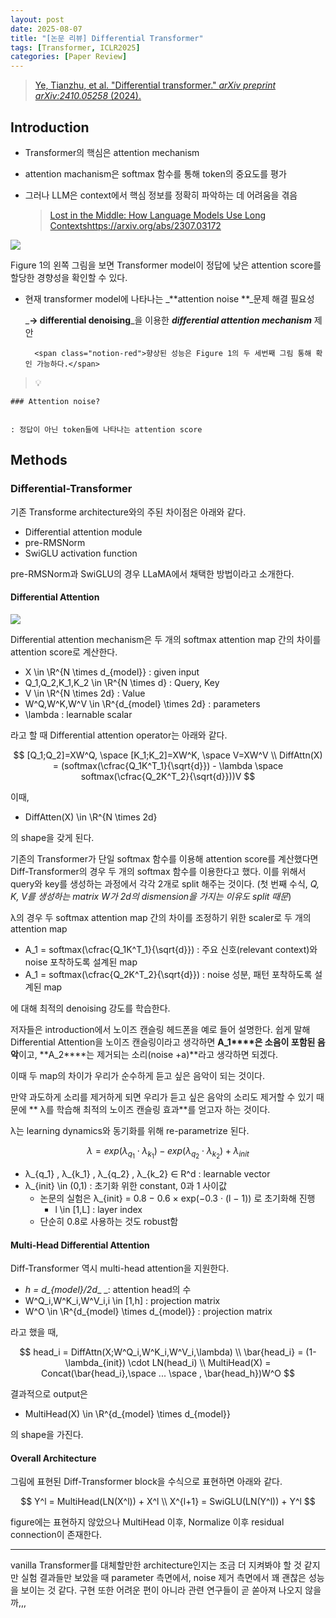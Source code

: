 ```yaml
---
layout: post
date: 2025-08-07
title: "[논문 리뷰] Differential Transformer"
tags: [Transformer, ICLR2025]
categories: [Paper Review]
---
```


> [Ye, Tianzhu, et al. "Differential transformer." ](https://arxiv.org/abs/2410.05258)[_arXiv preprint arXiv:2410.05258_](https://arxiv.org/abs/2410.05258)[ (2024).](https://arxiv.org/abs/2410.05258)



## Introduction

- Transformer의 핵심은 attention mechanism
- attention machanism은 softmax 함수를 통해 token의 중요도를 평가
- 그러나 LLM은 context에서 핵심 정보를 정확히 파악하는 데 어려움을 겪음

	> [Lost in the Middle: How Language Models Use Long Contextshttps://arxiv.org/abs/2307.03172](https://arxiv.org/abs/2307.03172)


![](https://prod-files-secure.s3.us-west-2.amazonaws.com/542b861c-36a8-4051-84e5-8804b6728dba/9083ea56-691a-4752-ae26-47f403431ac8/image.png?X-Amz-Algorithm=AWS4-HMAC-SHA256&X-Amz-Content-Sha256=UNSIGNED-PAYLOAD&X-Amz-Credential=ASIAZI2LB4667JDMVLNO%2F20250906%2Fus-west-2%2Fs3%2Faws4_request&X-Amz-Date=20250906T180101Z&X-Amz-Expires=3600&X-Amz-Security-Token=IQoJb3JpZ2luX2VjECgaCXVzLXdlc3QtMiJGMEQCHyR5y%2Bg3MgYXE1IAkCZihvqxGfp2XtH91SPY4FkwYgECIQDemScw%2BaVPOHzjlc8kd71qK153ZpTNTHA3A9I05Flp8CqIBAiR%2F%2F%2F%2F%2F%2F%2F%2F%2F%2F8BEAAaDDYzNzQyMzE4MzgwNSIMjIo1imxnJvyJDi0kKtwD1h4tcYnybGuLEjx9M9OJuQ%2FG4pe2ZATIPlpWDApYKDEZQ08YZ6g%2B39SkBeXT80O%2FYCYLcf2tj9asDWwlUn9ifEPjbR3YmCGB3ZxW%2Bc84LmZe8Ch3fVj%2F4lL0b1fuvl9y48m5KhIaaMXYDsKrnuaHv6HHrxkW4N%2Fuu6NGWW%2BPP05jUtW6hd%2FNHIEyRds6PBEkOAqolcPuzp9B3URYrjGWIEoWRbcZJloR4%2Bnk%2BKDk9Mt0p2rJ%2Fl2z7qqE7KLmlJtbnhNy9XVVXfPFuOOtKGJ0bRaJnnYptRDFTEToLfAPRBSMDAnpcpPDdBAGqftF0j7eknMh2%2FdV4Qc9CXh9Cil4UQFbAh2cRlA0AECzPL5RnuGFERHmmHWPq4I2LDjcHmiiQuBJB25w%2Bt46L2XsBp6bkzfc7AWP8%2B06nj%2FVKSpFndTVk3BVhJhz%2F8FJ3VwjiH2M5J%2B0CqJqWUirm3qPU8H0KNERpKQdfqCpegj2UVWCpcHQBfYWQzAk4mkfCVRsmPbhnIxW7xhzF5vbfwtgrGWHhgXa4N%2FaqMAe%2B2y91HTnoP6NOgSRmCfyaAqTFh96ZXcgZJNkMCUmqE7I%2FNdlgtXSR8KENinhyX5TMx9Jw9iMxdub5tEuQPSwFk5cg%2BEwkq%2FxxQY6pgGQ0%2B7ChRxxY3cFgo2nFjcgyIJQlhUco72VO%2Fta3C1PtT4zS5mOtuyfHMawEDStxKe481OUlw%2FFFrkKuRlQbvEw5snu32P%2Bf954jQDGgpyUnSaqU7PZnPMzeOYKOxexDTbdSEQk%2Fem7UqMDJSPeGLBbQl4nAi3CJSaiT8yOHpc0Hg6XXrPb9XAMkUdCvwA%2FPJeG6B%2FR%2FojBAzT3mpShnmV4BxvTRDZx&X-Amz-Signature=f6b881ee217a7cc99bf0038a1cb5be9ed2a9563f0689cfbc42652b41dfc376b2&X-Amz-SignedHeaders=host&x-amz-checksum-mode=ENABLED&x-id=GetObject)


Figure 1의 왼쪽 그림을 보면 Transformer model이 정답에 낮은 attention score를 할당한 경향성을 확인할 수 있다.

- 현재 transformer model에 나타나는 _**attention noise **_문제 해결 필요성

	_**→ differential denoising**_을 이용한 _**differential attention mechanism**_ 제안


		<span class="notion-red">향상된 성능은 Figure 1의 두 세번째 그림 통해 확인 가능하다.</span>


> 💡 


	### Attention noise?


	: 정답이 아닌 token들에 나타나는 attention score



## Methods



### Differential-Transformer


기존 Transforme architecture와의 주된 차이점은 아래와 같다.

- Differential attention module
- pre-RMSNorm
- SwiGLU activation function

pre-RMSNorm과 SwiGLU의 경우 LLaMA에서 채택한 방법이라고 소개한다.



#### Differential Attention


![](https://prod-files-secure.s3.us-west-2.amazonaws.com/542b861c-36a8-4051-84e5-8804b6728dba/116d70b2-1963-4810-9167-f4c7d8a06e8f/image.png?X-Amz-Algorithm=AWS4-HMAC-SHA256&X-Amz-Content-Sha256=UNSIGNED-PAYLOAD&X-Amz-Credential=ASIAZI2LB4667JDMVLNO%2F20250906%2Fus-west-2%2Fs3%2Faws4_request&X-Amz-Date=20250906T180101Z&X-Amz-Expires=3600&X-Amz-Security-Token=IQoJb3JpZ2luX2VjECgaCXVzLXdlc3QtMiJGMEQCHyR5y%2Bg3MgYXE1IAkCZihvqxGfp2XtH91SPY4FkwYgECIQDemScw%2BaVPOHzjlc8kd71qK153ZpTNTHA3A9I05Flp8CqIBAiR%2F%2F%2F%2F%2F%2F%2F%2F%2F%2F8BEAAaDDYzNzQyMzE4MzgwNSIMjIo1imxnJvyJDi0kKtwD1h4tcYnybGuLEjx9M9OJuQ%2FG4pe2ZATIPlpWDApYKDEZQ08YZ6g%2B39SkBeXT80O%2FYCYLcf2tj9asDWwlUn9ifEPjbR3YmCGB3ZxW%2Bc84LmZe8Ch3fVj%2F4lL0b1fuvl9y48m5KhIaaMXYDsKrnuaHv6HHrxkW4N%2Fuu6NGWW%2BPP05jUtW6hd%2FNHIEyRds6PBEkOAqolcPuzp9B3URYrjGWIEoWRbcZJloR4%2Bnk%2BKDk9Mt0p2rJ%2Fl2z7qqE7KLmlJtbnhNy9XVVXfPFuOOtKGJ0bRaJnnYptRDFTEToLfAPRBSMDAnpcpPDdBAGqftF0j7eknMh2%2FdV4Qc9CXh9Cil4UQFbAh2cRlA0AECzPL5RnuGFERHmmHWPq4I2LDjcHmiiQuBJB25w%2Bt46L2XsBp6bkzfc7AWP8%2B06nj%2FVKSpFndTVk3BVhJhz%2F8FJ3VwjiH2M5J%2B0CqJqWUirm3qPU8H0KNERpKQdfqCpegj2UVWCpcHQBfYWQzAk4mkfCVRsmPbhnIxW7xhzF5vbfwtgrGWHhgXa4N%2FaqMAe%2B2y91HTnoP6NOgSRmCfyaAqTFh96ZXcgZJNkMCUmqE7I%2FNdlgtXSR8KENinhyX5TMx9Jw9iMxdub5tEuQPSwFk5cg%2BEwkq%2FxxQY6pgGQ0%2B7ChRxxY3cFgo2nFjcgyIJQlhUco72VO%2Fta3C1PtT4zS5mOtuyfHMawEDStxKe481OUlw%2FFFrkKuRlQbvEw5snu32P%2Bf954jQDGgpyUnSaqU7PZnPMzeOYKOxexDTbdSEQk%2Fem7UqMDJSPeGLBbQl4nAi3CJSaiT8yOHpc0Hg6XXrPb9XAMkUdCvwA%2FPJeG6B%2FR%2FojBAzT3mpShnmV4BxvTRDZx&X-Amz-Signature=a40cb32ccc0430aa76c8da1db44cf7dd396019650af81997f728a690bd2616db&X-Amz-SignedHeaders=host&x-amz-checksum-mode=ENABLED&x-id=GetObject)


Differential attention mechanism은 두 개의 softmax attention map 간의 차이를 attention score로 계산한다.

- X \in \R^{N \times d\_{model}} : given input
- Q\_1,Q\_2,K\_1,K\_2 \in \R^{N \times d} : Query, Key
- V \in \R^{N \times 2d} : Value
- W^Q,W^K,W^V \in \R^{d\_{model} \times 2d} : parameters
- \lambda : learnable scalar

라고 할 때 Differential attention operator는 아래와 같다.


$$
[Q_1;Q_2]=XW^Q, \space [K_1;K_2]=XW^K, \space V=XW^V \\
DiffAttn(X) = (softmax(\cfrac{Q_1K^T_1}{\sqrt{d}}) - \lambda \space softmax(\cfrac{Q_2K^T_2}{\sqrt{d}}))V
$$


이때,

- DiffAtten(X) \in \R^{N \times 2d}

의 shape을 갖게 된다.


기존의 Transformer가 단일 softmax 함수를 이용해 attention score를 계산했다면 Diff-Transformer의 경우 두 개의 softmax 함수를 이용한다고 했다. 이를 위해서 query와 key를 생성하는 과정에서 각각 2개로 split 해주는 것이다. <span class="notion-red">(첫 번째 수식, </span><span class="notion-red">_Q, K, V를 생성하는 matrix W가 2d의 dismension을 가지는 이유도 split 때문_</span><span class="notion-red">)</span>


 λ의 경우 두 softmax attention map 간의 차이를 조정하기 위한 scaler로 두 개의 attention map

- A\_1 = softmax(\cfrac{Q\_1K^T\_1}{\sqrt{d}}) : 주요 신호(relevant context)와 noise 포착하도록 설계된 map
- A\_1 = softmax(\cfrac{Q\_2K^T\_2}{\sqrt{d}}) : noise 성분, 패턴 포착하도록 설계된 map 

에 대해 최적의 denoising 강도를 학습한다.


저자들은 introduction에서 노이즈 캔슬링 헤드폰을 예로 들어 설명한다. 쉽게 말해 Differential Attention을 노이즈 캔슬링이라고 생각하면 **A\_1****은 소음이 포함된 음악**이고, **A\_2****는 제거되는 소리(noise +a)**라고 생각하면 되겠다. 


이때 두 map의 차이가 우리가 순수하게 듣고 싶은 음악이 되는 것이다. 


만약 과도하게 소리를 제거하게 되면 우리가 듣고 싶은 음악의 소리도 제거할 수 있기 때문에 ** λ를 학습해 최적의 노이즈 캔슬링 효과**를 얻고자 하는 것이다.


λ는 learning dynamics와 동기화를 위해 re-parametrize 된다.


$$
\lambda = exp(\lambda_{q_1} \cdot \lambda_{k_1}) - exp(\lambda_{q_2} \cdot \lambda_{k_2}) + \lambda_{init}
$$

- λ\_{q\_1} , λ\_{k\_1} , λ\_{q\_2} , λ\_{k\_2} ∈ R^d : learnable vector
- λ\_{init} \in (0,1) : 초기화 위한 constant, 0과 1 사이값
	- 논문의 실험은 λ\_{init} = 0.8 − 0.6 × exp(−0.3 · (l − 1)) 로 초기화해 진행
		- l \in [1,L] : layer index
	- 단순히 0.8로 사용하는 것도 robust함


#### **Multi-Head Differential Attention**


Diff-Transformer 역시 multi-head attention을 지원한다.

- _h = d\_{model}/2d__ _: attention head의 수
- W^Q\_i,W^K\_i,W^V\_i,i \in [1,h] : projection matrix
- W^O \in \R^{d\_{model} \times d\_{model}} : projection matrix

라고 했을 때,


$$
head_i = DiffAttn(X;W^Q_i,W^K_i,W^V_i,\lambda) \\
\bar{head_i} = (1-\lambda_{init}) \cdot LN(head_i) \\
MultiHead(X) = Concat(\bar{head_i},\space ... \space , \bar{head_h})W^O
$$


결과적으로 output은

- MultiHead(X) \in \R^{d\_{model} \times d\_{model}}

의 shape을 가진다.



#### Overall Architecture


그림에 표현된 Diff-Transformer block을 수식으로 표현하면 아래와 같다.


$$
Y^l = MultiHead(LN(X^l)) + X^l \\
X^{l+1} = SwiGLU(LN(Y^l)) + Y^l
$$


figure에는 표현하지 않았으나 MultiHead 이후, Normalize 이후 residual connection이 존재한다.


---


vanilla Transformer를 대체할만한 architecture인지는 조금 더 지켜봐야 할 것 같지만 실험 결과들만 보았을 때 parameter 측면에서, noise 제거 측면에서 꽤 괜찮은 성능을 보이는 것 같다. 구현 또한 어려운 편이 아니라 관련 연구들이 곧 쏟아져 나오지 않을까,,,

